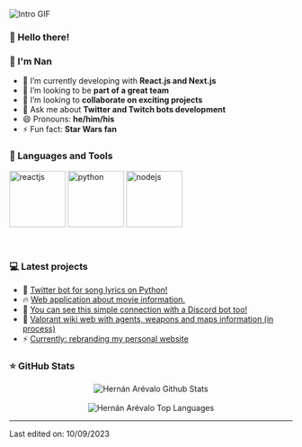 ﻿![Intro GIF](intro.gif)

### 👋 Hello there!
### 👋 I'm Nan

- 🌱 I’m currently developing with **React.js and Next.js**  <!-- ? DONE -->
- 👯 I’m looking to be **part of a great team** <!-- ? DONE -->
- 🤩 I’m looking to **collaborate on exciting projects** <!-- ? DONE -->
- 💬 Ask me about **Twitter and Twitch bots development** <!-- ? DONE -->
- 😄 Pronouns: **he/him/his** <!-- ? DONE -->
- ⚡ Fun fact: **Star Wars fan** <!-- ? DONE -->


### 📐 Languages and Tools

<!-- <img align="left" height="32px" width="32px" alt="HTML logo" src="https://bit.ly/3gP4Qgx">
<img align="left" height="32px" width="32px" alt="CSS logo" src="https://bit.ly/37iML7j">
<img align="left" height="32px" width="32px" alt="JS logo" src="https://bit.ly/3r1kzxY">
<img align="left" height="32px" width="32px" alt="Node.js logo" src="https://bit.ly/3rw9m8C">
<img align="left" height="32px" width="32px" alt="Python logo" src="https://bit.ly/3nk4bGw">
<img align="left" height="32px" width="32px" alt="VS Сode logo" src="https://bit.ly/3qZmQcU">
<img align="left" height="32px" width="32px" alt="Git logo" src="https://bit.ly/34ayuYn">
<img align="left" height="32px" width="32px" alt="GitHub logo" src="https://bit.ly/3nlY4kZ"> 
<br/>-->

<div style="display: inline-block">
    <img width="100" height="100" src="https://img.icons8.com/external-tal-revivo-duo-tal-revivo/100/external-react-a-javascript-library-for-building-user-interfaces-logo-duo-tal-revivo.png" alt="reactjs"/>
</div>
<div style="display: inline-block">
    <img width="100" height="100" src="https://img.icons8.com/external-tal-revivo-duo-tal-revivo/100/external-python-an-interpreted-high-level-general-purpose-programming-language-logo-duo-tal-revivo.png" alt="python"/>
</div>
<div style="display: inline-block">
    <img width="100" height="100" src="https://img.icons8.com/external-tal-revivo-duo-tal-revivo/100/external-nodejs-is-an-open-source-cross-platform-javascript-run-time-environment-logo-duo-tal-revivo.png" alt="nodejs">
</div>

<br/>
<br/>
<br/>

### 💻 Latest projects

<!-- BLOG_POSTS:START -->
<ul>
<li>🎯 <a href="https://github.com/HernanArevalo/twitter-lyrics-bot">Twitter bot for song lyrics on Python!</a></li> <!-- ? DONE -->
<li>🔥 <a href="https://github.com/HernanArevalo/movies-app">Web application about movie information.</a></li> <!-- ? DONE -->
<li>🚀 <a href="https://github.com/HernanArevalo/twitch-bot/blob/main/src/hooks/discord.js">You can see this simple connection with a Discord bot too!</a></li>
<li>💯 <a href="https://github.com/HernanArevalo/valo-app">Valorant wiki web with agents, weapons and maps information (in process)</a></li>
<li>⚡️ <a href="https://github.com/HernanArevalo/portfolio-next-2">Currently: rebranding my personal website</a></li>
</ul>
<!-- BLOG_POSTS:END -->

### ⭐ GitHub Stats
<div align="center">
    <img align="center" src="https://github-readme-stats.vercel.app/api?username=HernanArevalo&show_icons=true&hide_border=true&title_color=ee754a&icon_color=ee754a&text_color=f6da55&bg_color=2a5d83" alt="Hernán Arévalo Github Stats">
    <br/>
    <br/>
    <img src="https://github-readme-stats.vercel.app/api/top-langs/?username=HernanArevalo&layout=compact&hide_border=true&title_color=ee754a&icon_color=ee754a&text_color=f6da55&bg_color=2a5d83" alt="Hernán Arévalo Top Languages"/>
</div>


---

Last edited on: 10/09/2023
